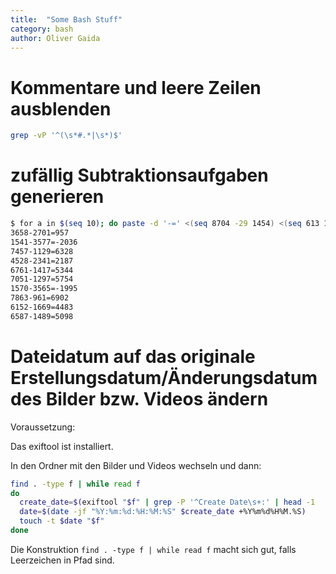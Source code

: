 ```yaml
---
title:  "Some Bash Stuff"
category: bash
author: Oliver Gaida
---
```


# Kommentare und leere Zeilen ausblenden

```bash
grep -vP '^(\s*#.*|\s*)$'
```

# zufällig Subtraktionsaufgaben generieren

```bash
$ for a in $(seq 10); do paste -d '-=' <(seq 8704 -29 1454) <(seq 613 12 3613) <(seq 8091 -41 -2179) | sed -n $(( RANDOM % 250 ))p; done
3658-2701=957
1541-3577=-2036
7457-1129=6328
4528-2341=2187
6761-1417=5344
7051-1297=5754
1570-3565=-1995
7863-961=6902
6152-1669=4483
6587-1489=5098
```

# Dateidatum auf das originale Erstellungsdatum/Änderungsdatum des Bilder bzw. Videos ändern

Voraussetzung: 

Das exiftool ist installiert.

In den Ordner mit den Bilder und Videos wechseln und dann:

```bash
find . -type f | while read f 
do
  create_date=$(exiftool "$f" | grep -P '^Create Date\s+:' | head -1  | awk '{print $4":"$5}')
  date=$(date -jf "%Y:%m:%d:%H:%M:%S" $create_date +%Y%m%d%H%M.%S)
  touch -t $date "$f"
done
```

Die Konstruktion `find . -type f | while read f` macht sich gut, falls Leerzeichen in Pfad sind.
